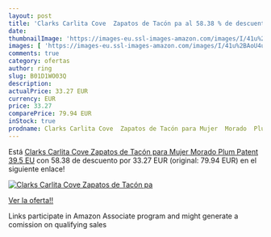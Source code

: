 ```yaml
---
layout: post
title: 'Clarks Carlita Cove  Zapatos de Tacón pa al 58.38 % de descuento'
date: 
thumbnailImage: 'https://images-eu.ssl-images-amazon.com/images/I/41u%2BAoU4uML._SL200_.jpg'
images: [ 'https://images-eu.ssl-images-amazon.com/images/I/41u%2BAoU4uML._SL200_.jpg' ]
comments: true
category: ofertas
author: ring
slug: B01D1WO03Q
description:
actualPrice: 33.27 EUR
currency: EUR
price: 33.27
comparePrice: 79.94 EUR
inStock: true
prodname: Clarks Carlita Cove  Zapatos de Tacón para Mujer  Morado  Plum Patent   39.5 EU
---
```


Está [Clarks Carlita Cove  Zapatos de Tacón para Mujer  Morado  Plum Patent   39.5 EU](https://www.amazon.es/dp/B01D1WO03Q/?tag=tolees-21) con 58.38 de descuento por 33.27 EUR (original: 79.94 EUR) en el siguiente enlace!

[![Clarks Carlita Cove  Zapatos de Tacón pa](https://images-eu.ssl-images-amazon.com/images/I/41u%2BAoU4uML._SL200_.jpg)](https://www.amazon.es/dp/B01D1WO03Q/?tag=tolees-21)

[Ver la oferta!!](https://www.amazon.es/dp/B01D1WO03Q/?tag=tolees-21)

Links participate in Amazon Associate program and might generate a comission on qualifying sales


